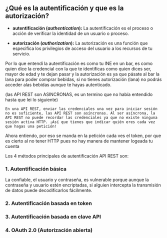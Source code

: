 ## ¿Qué es la autentificación y que es la autorización?


-   **autentificación (**_**authentication**_**):** La autentificación es el proceso o acción de verificar la identidad de un usuario o proceso.  

-   **autorización (**_**authorization**_**):** La autorización es una función que especifica los privilegios de acceso del usuario a los recursos de tu servicio.

Por lo que entendí la autentificación es como tu INE en un bar, es como quien dice la credencial con la que te identificas como quien dices ser, mayor de edad y te dejan pasar y la autorización es ya que pásate al bar la lana para poder comprar bebidas, si no tienes autorización (lana) no podrás acceder alas bebidas aunque te hayas autenticado.

(las API REST son ASINCRONAS, es un termino que no había entendido hasta que lei lo siguiente)

```
En una API REST, enviar las credenciales una vez para iniciar sesión no es suficiente, las API REST son asíncronas. Al ser asíncrona, la API REST no puede recordar las credenciales ya que no existe ninguna sesión activa HTTP. ¡Así que tienes que indicar quién eres cada vez que hagas una petición!
```

Ahora entiendo, por eso se manda en la petición cada ves el token, por que es cierto al no tener HTTP pues no hay manera de mantener logeada tu cuenta 

Los 4 métodos principales de autentificación API REST son:

### 1.  Autentificación básica
La confiable, el usuario y contraseña, es vulnerable porque aunque la contraseña y usuario estén encriptadas, si alguien intercepta la transmisión de datos puede decodificarlos fácilmente.

### 2.  Autentificación basada en token

### 3.  Autentificación basada en clave API

### 4.  OAuth 2.0 (Autorización abierta)
